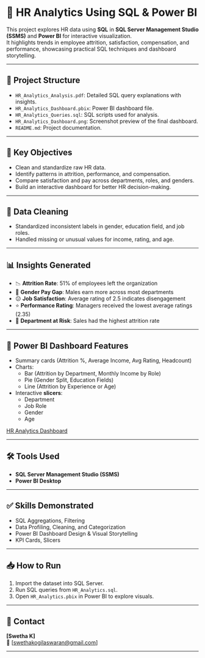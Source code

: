 # 👥 HR Analytics Using SQL & Power BI

This project explores HR data using **SQL** in **SQL Server Management Studio (SSMS)**  and **Power BI** for interactive visualization.  
It highlights trends in employee attrition, satisfaction, compensation, and performance, showcasing practical SQL techniques and dashboard storytelling.

---

## 📁 Project Structure

- `HR_Analytics_Analysis.pdf`: Detailed SQL query explanations with insights.  
- `HR_Analytics_Dashboard.pbix`: Power BI dashboard file.  
- `HR_Analytics_Queries.sql`: SQL scripts used for analysis.  
- `HR_Analytics_Dashboard.png`: Screenshot preview of the final dashboard.  
- `README.md`: Project documentation.

---

## 🧠 Key Objectives

- Clean and standardize raw HR data.  
- Identify patterns in attrition, performance, and compensation.  
- Compare satisfaction and pay across departments, roles, and genders.  
- Build an interactive dashboard for better HR decision-making.

---

## 🧹 Data Cleaning

- Standardized inconsistent labels in gender, education field, and job roles.  
- Handled missing or unusual values for income, rating, and age.

---

## 📊 Insights Generated

- 📉 **Attrition Rate**: 51% of employees left the organization  
- 💸 **Gender Pay Gap**: Males earn more across most departments  
- 😕 **Job Satisfaction**: Average rating of 2.5 indicates disengagement  
- ⭐ **Performance Rating**: Managers received the lowest average ratings (2.35)  
- 🏢 **Department at Risk**: Sales had the highest attrition rate

---

## 📌 Power BI Dashboard Features

- Summary cards (Attrition %, Average Income, Avg Rating, Headcount)  
- Charts:
  - Bar (Attrition by Department, Monthly Income by Role)  
  - Pie (Gender Split, Education Fields)  
  - Line (Attrition by Experience or Age)  
- Interactive **slicers**:
  - Department  
  - Job Role  
  - Gender  
  - Age

[HR Analytics Dashboard](4.HR_Analytics_Dashboard.png)

---

## 🛠 Tools Used

- **SQL Server Management Studio (SSMS)**  
- **Power BI Desktop**  

---

## ✅ Skills Demonstrated

- SQL Aggregations, Filtering  
- Data Profiling, Cleaning, and Categorization  
- Power BI Dashboard Design & Visual Storytelling  
- KPI Cards, Slicers

---

## 📥 How to Run

1. Import the dataset into SQL Server.  
2. Run SQL queries from `HR_Analytics.sql`.  
3. Open `HR_Analytics.pbix` in Power BI to explore visuals.

---

## 📩 Contact

**[Swetha K]**  
📧 [swethakogilaswaran@gmail.com]  

---
